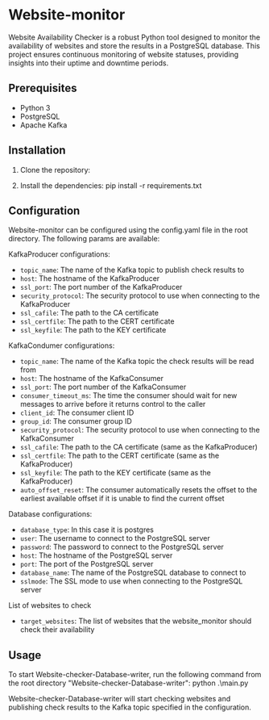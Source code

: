 # Website-monitor
Website Availability Checker is a robust Python tool designed to monitor the availability of websites and store the results in a PostgreSQL database. This project ensures continuous monitoring of website statuses, providing insights into their uptime and downtime periods.


Prerequisites
-------------

- Python 3
- PostgreSQL
- Apache Kafka


Installation
------------

1. Clone the repository:


2. Install the dependencies:
pip install -r requirements.txt


Configuration
-------------

Website-monitor can be configured using the config.yaml file in the root directory. The following params are available:

KafkaProducer configurations:
- `topic_name`: The name of the Kafka topic to publish check results to
- `host`: The hostname of the KafkaProducer
- `ssl_port`: The port number of the KafkaProducer
- `security_protocol`: The security protocol to use when connecting to the KafkaProducer
- `ssl_cafile`: The path to the CA certificate
- `ssl_certfile`: The path to the CERT certificate
- `ssl_keyfile`: The path to the KEY certificate

KafkaCondumer configurations:
- `topic_name`: The name of the Kafka topic the check results will be read from
- `host`: The hostname of the KafkaConsumer
- `ssl_port`: The port number of the KafkaConsumer
- `consumer_timeout_ms`: The time the consumer should wait for new messages to arrive before it returns control to the caller
- `client_id`: The consumer client ID
- `group_id`: The consumer group ID
- `security_protocol`: The security protocol to use when connecting to the KafkaConsumer
- `ssl_cafile`: The path to the CA certificate (same as the KafkaProducer)
- `ssl_certfile`: The path to the CERT certificate (same as the KafkaProducer)
- `ssl_keyfile`: The path to the KEY certificate (same as the KafkaProducer)
- `auto_offset_reset`: The consumer automatically resets the offset to the earliest available offset if it is unable to find the current offset

Database configurations:
- `database_type`: In this case it is postgres
- `user`: The username to connect to the PostgreSQL server
- `password`: The password to connect to the PostgreSQL server
- `host`: The hostname of the PostgreSQL server
- `port`: The port of the PostgreSQL server
- `database_name`: The name of the PostgreSQL database to connect to
- `sslmode`: The SSL mode to use when connecting to the PostgreSQL server

List of websites to check
- `target_websites`: The list of websites that the website_monitor should check their availability


Usage
-----

To start Website-checker-Database-writer, run the following command from the root directory "Website-checker-Database-writer":
python .\main.py

Website-checker-Database-writer will start checking websites and publishing check results to the Kafka topic specified in the configuration.
